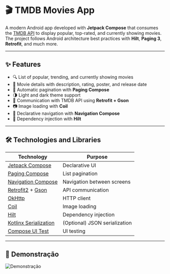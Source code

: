 # 🎬 TMDB Movies App

A modern Android app developed with **Jetpack Compose** that consumes the [TMDB API](https://www.themoviedb.org/) to display popular, top-rated, and currently showing movies. The project follows Android architecture best practices with **Hilt**, **Paging 3**, **Retrofit**, and much more.

---

## ✨ Features

- 🔍 List of popular, trending, and currently showing movies
- 📄 Movie details with description, rating, poster, and release date
- 🔄 Automatic pagination with **Paging Compose**
- 🌗 Light and dark theme support
- 📡 Communication with TMDB API using **Retrofit + Gson**
- 📷 Image loading with **Coil**
- 🧭 Declarative navigation with **Navigation Compose**
- 💉 Dependency injection with **Hilt**

---

## 🛠️ Technologies and Libraries

| Technology | Purpose |
|------------|---------|
| [Jetpack Compose](https://developer.android.com/jetpack/compose) | Declarative UI |
| [Paging Compose](https://developer.android.com/jetpack/androidx/releases/paging) | List pagination |
| [Navigation Compose](https://developer.android.com/jetpack/compose/navigation) | Navigation between screens |
| [Retrofit2](https://square.github.io/retrofit/) + [Gson](https://github.com/google/gson) | API communication |
| [OkHttp](https://square.github.io/okhttp/) | HTTP client |
| [Coil](https://coil-kt.github.io/coil/compose/) | Image loading |
| [Hilt](https://developer.android.com/training/dependency-injection/hilt-android) | Dependency injection |
| [Kotlinx Serialization](https://github.com/Kotlin/kotlinx.serialization) | (Optional) JSON serialization |
| [Compose UI Test](https://developer.android.com/jetpack/compose/testing) | UI testing |

---

## 🎥 Demonstração

![Demonstração](asset/demo.gif)


